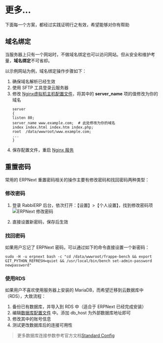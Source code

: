 # 更多...

下面每一个方案，都经过实践证明行之有效，希望能够对你有帮助

## 域名绑定

当服务器上只有一个网站时，不做域名绑定也可以访问网站。但从安全和维护考量，**域名绑定**不可省却。

以示例网站为例，域名绑定操作步骤如下：

1. 确保域名解析已经生效  
2. 使用 SFTP 工具登录云服务器
2. 修改 [Nginx虚拟机主机配置文件](/zh/stack-components.md#nginx)，将其中的 **server_name** 项的值修改为你的域名
   ```text
   server
   {
   listen 80;
   server_name www.example.com;  # 此处修改为你的域名
   index index.html index.htm index.php;
   root  /data/wwwroot/www.example.com;
   ...
   }
   ```
3. 保存配置文件，重启 [Nginx 服务](/zh/admin-services.md#nginx)

## 重置密码

常用的 ERPNext 重置密码相关的操作主要有修改密码和找回密码两种类型：

### 修改密码


1. 登录 RabbiERP 后台，依次打开：【设置】>【个人设置】，找到修改密码项
  ![ERPNext 修改密码](https://libs.websoft9.com/Websoft9/DocsPicture/zh/erpnext/erpnext-modifypw-websoft9.png)

2. 直接设置新密码，保存后生效

### 找回密码

如果用户忘记了 ERPNext 密码，可以通过如下的命令直接设置一个新密码：

```
sudo -H -u erpnext bash -c "cd /data/wwwroot/frappe-bench && export GIT_PYTHON_REFRESH=quiet && /usr/local/bin/bench set-admin-password newpassword"
```

### 使用RDS

如果用户不喜欢使用服务器上安装的 MariaDB，而希望迁移到云数据库中（RDS），大致流程：

1. 备份已有数据库，并导入到 RDS 中（适合于 ERPNext 已经完成安装）
2. 编辑[数据库配置文件](/zh/stack-components.md#erpnext) 中。添加 db_host 为外部数据库地址即可
3. 修改其中的账号信息
4. 测试更改数据库后的连接可用性

> 更多数据库连接参数参考官方文档[Standard Config](https://frappeframework.com/docs/user/en/basics/site_config#mandatory-settings)